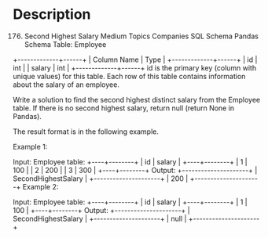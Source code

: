 # Description

176. Second Highest Salary
Medium
Topics
Companies
SQL Schema
Pandas Schema
Table: Employee

+-------------+------+
| Column Name | Type |
+-------------+------+
| id          | int  |
| salary      | int  |
+-------------+------+
id is the primary key (column with unique values) for this table.
Each row of this table contains information about the salary of an employee.
 

Write a solution to find the second highest distinct salary from the Employee table. If there is no second highest salary, return null (return None in Pandas).

The result format is in the following example.

 

Example 1:

Input: 
Employee table:
+----+--------+
| id | salary |
+----+--------+
| 1  | 100    |
| 2  | 200    |
| 3  | 300    |
+----+--------+
Output: 
+---------------------+
| SecondHighestSalary |
+---------------------+
| 200                 |
+---------------------+
Example 2:

Input: 
Employee table:
+----+--------+
| id | salary |
+----+--------+
| 1  | 100    |
+----+--------+
Output: 
+---------------------+
| SecondHighestSalary |
+---------------------+
| null                |
+---------------------+